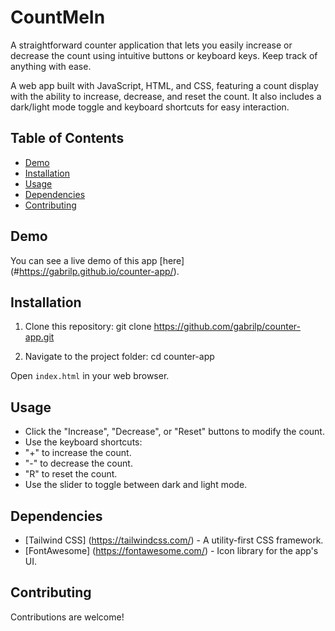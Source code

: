 # CountMeIn
A straightforward counter application that lets you easily increase or decrease the count using intuitive buttons or keyboard keys. Keep track of anything with ease.

A web app built with JavaScript, HTML, and CSS, featuring a count display with the ability to increase, decrease, and reset the count. It also includes a dark/light mode toggle and keyboard shortcuts for easy interaction.

## Table of Contents
- [Demo](#demo)
- [Installation](#installation)
- [Usage](#usage)
- [Dependencies](#dependencies)
- [Contributing](#contributing)

## Demo
You can see a live demo of this app [here] (#https://gabrilp.github.io/counter-app/).

## Installation
1. Clone this repository: git clone https://github.com/gabrilp/counter-app.git

2. Navigate to the project folder: cd counter-app

Open `index.html` in your web browser.

## Usage
- Click the "Increase", "Decrease", or "Reset" buttons to modify the count.
- Use the keyboard shortcuts:
- "+" to increase the count.
- "-" to decrease the count.
- "R" to reset the count.
- Use the slider to toggle between dark and light mode.

## Dependencies
- [Tailwind CSS] (https://tailwindcss.com/) - A utility-first CSS framework.
- [FontAwesome] (https://fontawesome.com/) - Icon library for the app's UI.

## Contributing
Contributions are welcome!
